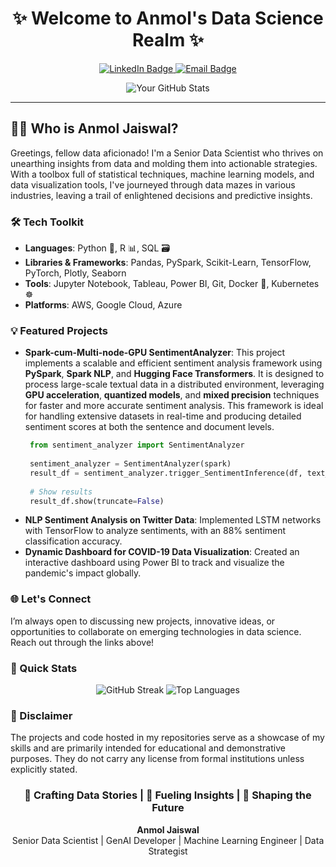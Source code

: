
<h1 align="center">✨ Welcome to Anmol's Data Science Realm ✨</h1>

<p align="center">
    <a href="https://www.linkedin.com/in/anmol-8756772501/">
        <img src="https://img.shields.io/badge/LinkedIn-blue.svg?style=flat-square&logo=linkedin&labelColor=blue" alt="LinkedIn Badge"/>
    </a>
    <a href="mailto:the.anmol.jaiswal@gmail.com">
        <img src="https://img.shields.io/badge/Email-D14836?style=flat-square&logo=gmail&logoColor=white" alt="Email Badge"/>
    </a>
</p>

<p align="center">
    <img src="https://github-readme-stats.vercel.app/api?username=anmolg1997&show_icons=true&theme=radical" alt="Your GitHub Stats"/>
</p>

---

## 👨‍🔬 Who is Anmol Jaiswal?

Greetings, fellow data aficionado! I'm a Senior Data Scientist who thrives on unearthing insights from data and molding them into actionable strategies. With a toolbox full of statistical techniques, machine learning models, and data visualization tools, I've journeyed through data mazes in various industries, leaving a trail of enlightened decisions and predictive insights.

### 🛠 Tech Toolkit

- **Languages**: Python 🐍, R 📊, SQL 🗃️
- **Libraries & Frameworks**: Pandas, PySpark, Scikit-Learn, TensorFlow, PyTorch, Plotly, Seaborn
- **Tools**: Jupyter Notebook, Tableau, Power BI, Git, Docker 🐳, Kubernetes ☸️
- **Platforms**: AWS, Google Cloud, Azure

### 💡 Featured Projects

- **Spark-cum-Multi-node-GPU SentimentAnalyzer**: This project implements a scalable and efficient sentiment analysis framework using **PySpark**, **Spark NLP**, and **Hugging Face Transformers**. It is designed to process large-scale textual data in a distributed environment, leveraging **GPU acceleration**, **quantized models**, and **mixed precision** techniques for faster and more accurate sentiment analysis. This framework is ideal for handling extensive datasets in real-time and producing detailed sentiment scores at both the sentence and document levels.
  ```python
   from sentiment_analyzer import SentimentAnalyzer
   
   sentiment_analyzer = SentimentAnalyzer(spark)
   result_df = sentiment_analyzer.trigger_SentimentInference(df, text_column="text", sentParse=True)
   
   # Show results
   result_df.show(truncate=False)
  ```
- **NLP Sentiment Analysis on Twitter Data**: Implemented LSTM networks with TensorFlow to analyze sentiments, with an 88% sentiment classification accuracy.
- **Dynamic Dashboard for COVID-19 Data Visualization**: Created an interactive dashboard using Power BI to track and visualize the pandemic's impact globally.

### 🌐 Let's Connect

I’m always open to discussing new projects, innovative ideas, or opportunities to collaborate on emerging technologies in data science. Reach out through the links above!

### 🚀 Quick Stats

<p align="center">
    <img src="https://github-readme-streak-stats.herokuapp.com/?user=anmolg1997&theme=dark" alt="GitHub Streak"/>
    <img src="https://github-readme-stats.vercel.app/api/top-langs/?username=anmolg1997&layout=compact&theme=vision-friendly-dark" alt="Top Languages"/>
</p>

### 📜 Disclaimer

The projects and code hosted in my repositories serve as a showcase of my skills and are primarily intended for educational and demonstrative purposes. They do not carry any license from formal institutions unless explicitly stated.

<h3 align="center">💼 Crafting Data Stories | 🚀 Fueling Insights | 🌟 Shaping the Future</h3>

<p align="center">
    <b>Anmol Jaiswal</b><br>
    Senior Data Scientist | GenAI Developer | Machine Learning Engineer | Data Strategist
</p>
